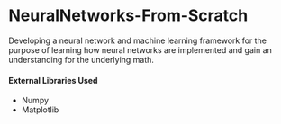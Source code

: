 # NeuralNetworks-From-Scratch

Developing a neural network and machine learning framework for the purpose of learning
how neural networks are implemented and gain an understanding for the underlying math.

#### External Libraries Used
* Numpy
* Matplotlib